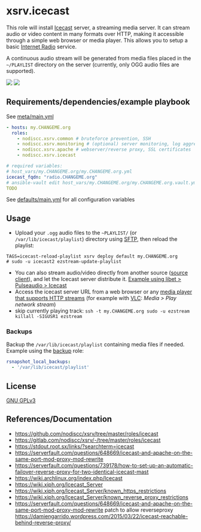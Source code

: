 # xsrv.icecast

This role will install [Icecast](https://en.wikipedia.org/wiki/Icecast) server, a streaming media server. It can stream audio or video content in many formats over HTTP, making it accessible through a simple web browser or media player. This allows you to setup a basic [Internet Radio](https://en.wikipedia.org/wiki/Internet_radio) service.

A continuous audio stream will be generated from media files placed in the `~/PLAYLIST` directory on the server (currently, only OGG audio files are supported).

[![](https://i.imgur.com/gFv229u.png)](https://i.imgur.com/c7180pa.png)
[![](https://i.imgur.com/3wqkckz.png)](https://i.imgur.com/6GAjBB4.png)


## Requirements/dependencies/example playbook

See [meta/main.yml](meta/main.yml)

```yaml
- hosts: my.CHANGEME.org
  roles:
    - nodiscc.xsrv.common # bruteforce prevention, SSH
    - nodiscc.xsrv.monitoring # (optional) server monitoring, log aggregation
    - nodiscc.xsrv.apache # webserver/reverse proxy, SSL certificates
    - nodiscc.xsrv.icecast

# required variables:
# host_vars/my.CHANGEME.org/my.CHANGEME.org.yml
icecast_fqdn: "radio.CHANGEME.org"
# ansible-vault edit host_vars/my.CHANGEME.org/my.CHANGEME.org.vault.yml
TODO
```

See [defaults/main.yml](defaults/main.yml) for all configuration variables


## Usage

- Upload your `.ogg` audio files to the `~PLAYLIST/` (or `/var/lib/icecast/playlist`) directory using [SFTP](../common), then reload the playlist:

```
TAGS=icecast-reload-playlist xsrv deploy default my.CHANGEME.org
# sudo -u icecast2 ezstream-update-playlist
```

- You can also stream audio/video directly from another source ([source client](https://icecast.org/apps/)), and let the Icecast server distribute it. [Example using libet > Pulseaudio > Icecast](https://github.com/quodlibet/quodlibet/issues/2795)
- Access the icecast server URL from a web browser or any [media player that supports HTTP streams](https://icecast.org/apps/) (for example with [VLC](https://www.videolan.org/vlc/): _Media > Play network stream_)
- skip currently playing track: `ssh -t my.CHANGEME.org sudo -u ezstream killall -SIGUSR1 ezstream`

### Backups

Backup the `/var/lib/icecast/playlist` containing media files if needed. Example using the [backup](../backup) role:

```yaml
rsnapshot_local_backups:
  - '/var/lib/icecast/playlist'
```

## License

[GNU GPLv3](../../LICENSE)

## References/Documentation

- https://github.com/nodiscc/xsrv/tree/master/roles/icecast
- https://gitlab.com/nodiscc/xsrv/-/tree/master/roles/icecast
- https://stdout.root.sx/links/?searchterm=icecast
- https://serverfault.com/questions/648669/icecast-and-apache-on-the-same-port-mod-proxy-mod-rewrite
- https://serverfault.com/questions/739178/how-to-set-up-an-automatic-failover-reverse-proxy-for-two-identical-icecast-mast
- https://wiki.archlinux.org/index.php/Icecast
- https://wiki.xiph.org/Icecast_Server
- https://wiki.xiph.org/Icecast_Server/known_https_restrictions
- https://wiki.xiph.org/Icecast_Server/known_reverse_proxy_restrictions
- https://serverfault.com/questions/648669/icecast-and-apache-on-the-same-port-mod-proxy-mod-rewrite patch to allow reverseproxy https://damiengarrido.wordpress.com/2015/03/22/icecast-reachable-behind-reverse-proxy/

